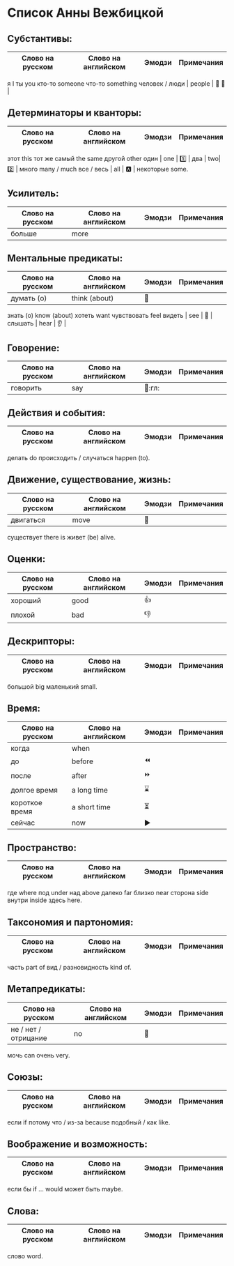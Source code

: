 # Список Анны Вежбицкой

## Субстантивы: 
Слово на русском | Слово на английском | Эмодзи | Примечания
-----------------|---------------------|--------|-----------
я I
ты you
кто-то someone
что-то something
человек / люди | people | :bust_in_silhouette: :busts_in_silhouette: |

## Детерминаторы и кванторы: 
Слово на русском | Слово на английском | Эмодзи | Примечания
-----------------|---------------------|--------|-----------
этот this
тот же самый the same
другой other
один | one | :one: |
два | two| :two: |
много many / much
все / весь | all | :a: |
некоторые some.

## Усилитель: 
Слово на русском | Слово на английском | Эмодзи | Примечания
-----------------|---------------------|--------|-----------
больше | more | | |

## Ментальные предикаты: 
Слово на русском | Слово на английском | Эмодзи | Примечания
-----------------|---------------------|--------|-----------
думать (о) | think (about) | :thought_balloon: |
знать (о) know (about)
хотеть want
чувствовать feel
видеть | see | :eyes: |
слышать | hear | :ear: |

## Говорение: 
Слово на русском | Слово на английском | Эмодзи | Примечания
-----------------|---------------------|--------|-----------
говорить | say | :speech_balloon::гл: |

## Действия и события: 
Слово на русском | Слово на английском | Эмодзи | Примечания
-----------------|---------------------|--------|-----------
делать do
происходить / случаться happen (to).

## Движение, существование, жизнь: 
Слово на русском | Слово на английском | Эмодзи | Примечания
-----------------|---------------------|--------|-----------
двигаться | move | :running: |
существует there is
живет (be) alive.

## Оценки: 
Слово на русском | Слово на английском | Эмодзи | Примечания
-----------------|---------------------|--------|-----------
хороший | good | :+1: |
плохой | bad | :-1: |

## Дескрипторы: 
Слово на русском | Слово на английском | Эмодзи | Примечания
-----------------|---------------------|--------|-----------
большой big
маленький small.

## Время: 
Слово на русском | Слово на английском | Эмодзи | Примечания
-----------------|---------------------|--------|-----------
когда | when ||
до | before | :rewind: |
после | after | :fast_forward: |
долгое время | a long time | :hourglass: |
короткое время | a short time | :hourglass_flowing_sand: |
сейчас | now | :arrow_forward: |

## Пространство: 
Слово на русском | Слово на английском | Эмодзи | Примечания
-----------------|---------------------|--------|-----------
где where
под under
над above
далеко far
близко near
сторона side
внутри inside
здесь here.

## Таксономия и партономия: 
Слово на русском | Слово на английском | Эмодзи | Примечания
-----------------|---------------------|--------|-----------
часть part of
вид / разновидность kind of.

## Метапредикаты: 
Слово на русском | Слово на английском | Эмодзи | Примечания
-----------------|---------------------|--------|-----------
не / нет / отрицание | no | :no_entry_sign: |
мочь саn
очень very.

## Союзы: 
Слово на русском | Слово на английском | Эмодзи | Примечания
-----------------|---------------------|--------|-----------
если if
потому что / из-за because
подобный / как like.

## Воображение и возможность: 
Слово на русском | Слово на английском | Эмодзи | Примечания
-----------------|---------------------|--------|-----------
если бы if … would
может быть maybe.
## Слова: 
Слово на русском | Слово на английском | Эмодзи | Примечания
-----------------|---------------------|--------|-----------
слово word.